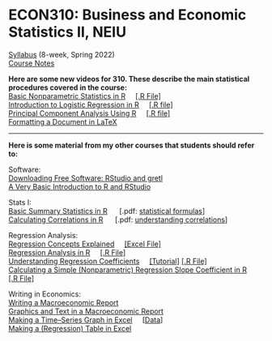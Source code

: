 # ECON310: Business and Economic Statistics II, NEIU

[Syllabus](https://drive.google.com/file/d/1mSVWJYid3GEor1Ikvewi9o4WidV-7kWb/view?usp=sharing) (8-week, Spring 2022)   
[Course Notes](https://github.com/hegerty/ECON310/blob/main/ECON_310_Notes.pdf)  

<b>Here are some new videos for 310. These describe the main statistical procedures covered in the course:</b>  
[Basic Nonparametric Statistics in R](https://youtu.be/EcfhGy2IFdw)&nbsp;&nbsp;&nbsp;&nbsp;  [[.R File]](https://github.com/hegerty/ECON310/blob/main/310_Lec2_Nonparametric.R)  
[Introduction to Logistic Regression in R](https://youtu.be/4N3x9jIyXOI)&nbsp;&nbsp;&nbsp;&nbsp;  [[.R file]](https://github.com/hegerty/ECON310/blob/main/310_Lec3_LogisticReg.R)  
[Principal Component Analysis Using R](https://youtu.be/Up6ydib8R44)&nbsp;&nbsp;&nbsp;&nbsp;  [[.R file]](https://github.com/hegerty/ECON310/blob/main/310_Lec4_PCA.R)  
[Formatting a Document in LaTeX](https://youtu.be/AMZSL9yiRr8)

<hr>
<b> Here is some material from my other courses that students should refer to:</b>  

Software:  
[Downloading Free Software: RStudio and gretl](https://www.youtube.com/watch?v=3jzJ1RzazxM)  
[A Very Basic Introduction to R and RStudio](https://youtu.be/is5BXo0HfZs)    

Stats I:    
[Basic Summary Statistics in R](https://youtu.be/C4K31VFDb1s) &nbsp;&nbsp;&nbsp;&nbsp; [.pdf: [statistical formulas](http://integral-table.com/downloads/stats.pdf)]   
[Calculating Correlations in R](https://youtu.be/9Y6yFliG1Fg) &nbsp;&nbsp;&nbsp;&nbsp; [.pdf: [understanding correlations](https://www.japi.org/article/files/principles_of_correlation_analysis.pdf)]       

Regression Analysis:    
[Regression Concepts Explained](https://youtu.be/Io-tVaXpNkw) &nbsp;&nbsp;&nbsp;&nbsp;[[Excel File]](https://github.com/hegerty/ECON346/blob/main/Regression_Econ318_Data_Example.xlsx)  
[Regression Analysis in R](https://youtu.be/qN_ulTayz2U)&nbsp;&nbsp;&nbsp;&nbsp;  [[.R File]](https://github.com/hegerty/ECON346/blob/main/Lec09_Regression.R)     
[Understanding Regression Coefficients](https://youtu.be/cBlOw1XWAtc)&nbsp;&nbsp;&nbsp;&nbsp; [[Tutorial]](https://github.com/hegerty/ECON310/blob/main/310_Regression_Coefficients.md) [[.R File]](https://github.com/hegerty/ECON310/blob/main/310_Regression_Coefficients.R)  
[Calculating a Simple (Nonparametric) Regression Slope Coefficient in R](https://youtu.be/_MD-y3djXlc)&nbsp;&nbsp;&nbsp;&nbsp;  [[.R File]](https://github.com/hegerty/ECON346/blob/main/Lec09b_nonparbeta.R)         

Writing in Economics:  
[Writing a Macroeconomic Report](https://youtu.be/V2MMgGsPyuQ)              
[Graphics and Text in a Macroeconomic Report](https://youtu.be/DyQNlHSSVkQ)       
[Making a Time–Series Graph in Excel](https://youtu.be/HCLNEfy-jKk)&nbsp;&nbsp;&nbsp;&nbsp;  [[Data](https://github.com/hegerty/ECON343/blob/main/ECON343_Lab1_Data.csv)]  
[Making a (Regression) Table in Excel](https://youtu.be/1_X5DsZiBAI)        

